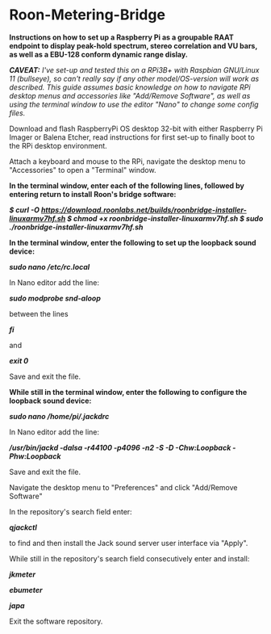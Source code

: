 # Roon-Metering-Bridge
**Instructions on how to set up a Raspberry Pi as a groupable RAAT endpoint to display peak-hold spectrum, stereo correlation and VU bars, as well as a EBU-128 conform dynamic range dislay.**

***CAVEAT:***
*I've set-up and tested this on a RPi3B+ with Raspbian GNU/Linux 11 (bullseye), so can't really say if any other model/OS-version will work as described.
This guide assumes basic knowledge on how to navigate RPi desktop menus and accessories like "Add/Remove Software", as well as using the terminal window to use the editor "Nano" to change some config files.*

Download and flash RaspberryPi OS desktop 32-bit with either Raspberry Pi Imager or Balena Etcher, read instructions for first set-up to finally boot to the RPi desktop environment.

Attach a keyboard and mouse to the RPi, navigate the desktop menu to "Accessories" to open a "Terminal" window.

**In the terminal window, enter each of the following lines, followed by entering return to install Roon's bridge software:**

***$ curl -O https://download.roonlabs.net/builds/roonbridge-installer-linuxarmv7hf.sh
$ chmod +x roonbridge-installer-linuxarmv7hf.sh
$ sudo ./roonbridge-installer-linuxarmv7hf.sh***


**In the terminal window, enter the following to set up the loopback sound device:**

***sudo nano /etc/rc.local***

In Nano editor add the line:

***sudo modprobe snd-aloop***

between the lines

***fi***

and 

***exit 0***

Save and exit the file.

**While still in the terminal window, enter the following to configure the loopback sound device:**

***sudo nano /home/pi/.jackdrc***

In Nano editor add the line:

***/usr/bin/jackd -dalsa -r44100 -p4096 -n2 -S -D -Chw:Loopback -Phw:Loopback***

Save and exit the file.

Navigate the desktop menu to "Preferences" and click "Add/Remove Software"

In the repository's search field enter:

***qjackctl***

to find and then install the Jack sound server user interface via "Apply".

While still in the repository's search field consecutively enter and install:

***jkmeter***

***ebumeter***

***japa***

Exit the software repository.
